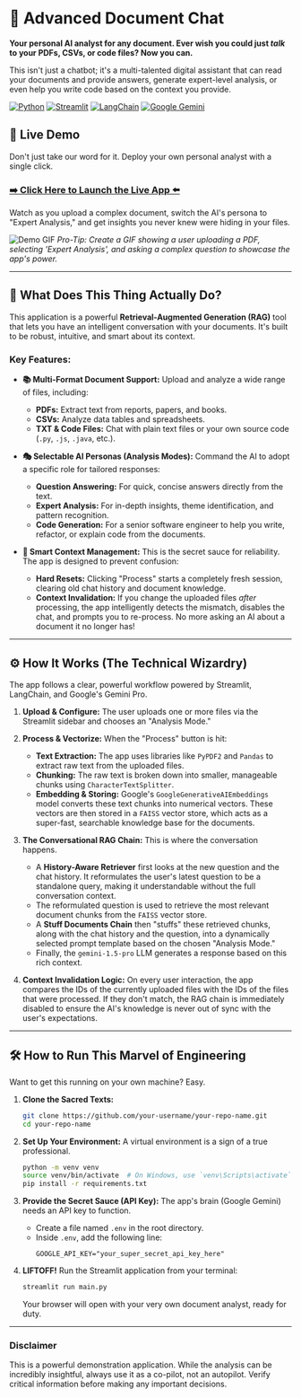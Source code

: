 # 🤖 Advanced Document Chat

**Your personal AI analyst for any document. Ever wish you could just *talk* to your PDFs, CSVs, or code files? Now you can.**

This isn't just a chatbot; it's a multi-talented digital assistant that can read your documents and provide answers, generate expert-level analysis, or even help you write code based on the context you provide.

[![Python](https://img.shields.io/badge/Python-3.9%2B-blue?style=for-the-badge&logo=python)](https://www.python.org/)
[![Streamlit](https://img.shields.io/badge/Streamlit-1.30%2B-red?style=for-the-badge&logo=streamlit)](https://streamlit.io/)
[![LangChain](https://img.shields.io/badge/LangChain-0.1%2B-green?style=for-the-badge&logo=langchain)](https://www.langchain.com/)
[![Google Gemini](https://img.shields.io/badge/Google-Gemini_Pro-purple?style=for-the-badge&logo=google-gemini)](https://ai.google.dev/)

## 🚀 Live Demo

Don't just take our word for it. Deploy your own personal analyst with a single click.

### [➡️ Click Here to Launch the Live App ⬅️](https://fileanalyzerproject.streamlit.app/)

Watch as you upload a complex document, switch the AI's persona to "Expert Analysis," and get insights you never knew were hiding in your files.

![Demo GIF](https://i.imgur.com/REPLACE_WITH_YOUR_GIF.gif) 
*Pro-Tip: Create a GIF showing a user uploading a PDF, selecting 'Expert Analysis', and asking a complex question to showcase the app's power.*

---

## 🤔 What Does This Thing Actually Do?

This application is a powerful **Retrieval-Augmented Generation (RAG)** tool that lets you have an intelligent conversation with your documents. It's built to be robust, intuitive, and smart about its context.

### Key Features:

*   **📚 Multi-Format Document Support:** Upload and analyze a wide range of files, including:
    *   **PDFs:** Extract text from reports, papers, and books.
    *   **CSVs:** Analyze data tables and spreadsheets.
    *   **TXT & Code Files:** Chat with plain text files or your own source code (`.py`, `.js`, `.java`, etc.).

*   **🎭 Selectable AI Personas (Analysis Modes):** Command the AI to adopt a specific role for tailored responses:
    *   **Question Answering:** For quick, concise answers directly from the text.
    *   **Expert Analysis:** For in-depth insights, theme identification, and pattern recognition.
    *   **Code Generation:** For a senior software engineer to help you write, refactor, or explain code from the documents.

*   **🧠 Smart Context Management:** This is the secret sauce for reliability. The app is designed to prevent confusion:
    *   **Hard Resets:** Clicking "Process" starts a completely fresh session, clearing old chat history and document knowledge.
    *   **Context Invalidation:** If you change the uploaded files *after* processing, the app intelligently detects the mismatch, disables the chat, and prompts you to re-process. No more asking an AI about a document it no longer has!

---

## ⚙️ How It Works (The Technical Wizardry)

The app follows a clear, powerful workflow powered by Streamlit, LangChain, and Google's Gemini Pro.

1.  **Upload & Configure:** The user uploads one or more files via the Streamlit sidebar and chooses an "Analysis Mode."

2.  **Process & Vectorize:** When the "Process" button is hit:
    *   **Text Extraction:** The app uses libraries like `PyPDF2` and `Pandas` to extract raw text from the uploaded files.
    *   **Chunking:** The raw text is broken down into smaller, manageable chunks using `CharacterTextSplitter`.
    *   **Embedding & Storing:** Google's `GoogleGenerativeAIEmbeddings` model converts these text chunks into numerical vectors. These vectors are then stored in a `FAISS` vector store, which acts as a super-fast, searchable knowledge base for the documents.

3.  **The Conversational RAG Chain:** This is where the conversation happens.
    *   A **History-Aware Retriever** first looks at the new question and the chat history. It reformulates the user's latest question to be a standalone query, making it understandable without the full conversation context.
    *   The reformulated question is used to retrieve the most relevant document chunks from the `FAISS` vector store.
    *   A **Stuff Documents Chain** then "stuffs" these retrieved chunks, along with the chat history and the question, into a dynamically selected prompt template based on the chosen "Analysis Mode."
    *   Finally, the `gemini-1.5-pro` LLM generates a response based on this rich context.

4.  **Context Invalidation Logic:** On every user interaction, the app compares the IDs of the currently uploaded files with the IDs of the files that were processed. If they don't match, the RAG chain is immediately disabled to ensure the AI's knowledge is never out of sync with the user's expectations.

---

## 🛠️ How to Run This Marvel of Engineering

Want to get this running on your own machine? Easy.

1.  **Clone the Sacred Texts:**
    ```bash
    git clone https://github.com/your-username/your-repo-name.git
    cd your-repo-name
    ```

2.  **Set Up Your Environment:**
    A virtual environment is a sign of a true professional.
    ```bash
    python -m venv venv
    source venv/bin/activate  # On Windows, use `venv\Scripts\activate`
    pip install -r requirements.txt
    ```

3.  **Provide the Secret Sauce (API Key):**
    The app's brain (Google Gemini) needs an API key to function.
    *   Create a file named `.env` in the root directory.
    *   Inside `.env`, add the following line:
        ```
        GOOGLE_API_KEY="your_super_secret_api_key_here"
        ```

4.  **LIFTOFF!**
    Run the Streamlit application from your terminal:
    ```bash
    streamlit run main.py
    ```
    Your browser will open with your very own document analyst, ready for duty.

---

### **Disclaimer**
This is a powerful demonstration application. While the analysis can be incredibly insightful, always use it as a co-pilot, not an autopilot. Verify critical information before making any important decisions.
